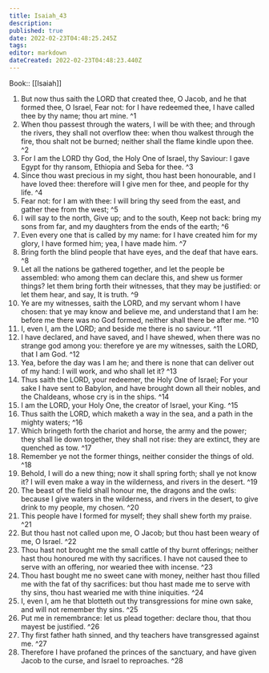 ```yaml
---
title: Isaiah_43
description: 
published: true
date: 2022-02-23T04:48:25.245Z
tags: 
editor: markdown
dateCreated: 2022-02-23T04:48:23.440Z
---
```


 Book:: [[Isaiah]]
 1. But now thus saith the LORD that created thee, O Jacob, and he that formed thee, O Israel, Fear not: for I have redeemed thee, I have called thee by thy name; thou art mine. ^1
 2. When thou passest through the waters, I will be with thee; and through the rivers, they shall not overflow thee: when thou walkest through the fire, thou shalt not be burned; neither shall the flame kindle upon thee. ^2
 3. For I am the LORD thy God, the Holy One of Israel, thy Saviour: I gave Egypt for thy ransom, Ethiopia and Seba for thee. ^3
 4. Since thou wast precious in my sight, thou hast been honourable, and I have loved thee: therefore will I give men for thee, and people for thy life. ^4
 5. Fear not: for I am with thee: I will bring thy seed from the east, and gather thee from the west; ^5
 6. I will say to the north, Give up; and to the south, Keep not back: bring my sons from far, and my daughters from the ends of the earth; ^6
 7. Even every one that is called by my name: for I have created him for my glory, I have formed him; yea, I have made him. ^7
 8. Bring forth the blind people that have eyes, and the deaf that have ears. ^8
 9. Let all the nations be gathered together, and let the people be assembled: who among them can declare this, and shew us former things? let them bring forth their witnesses, that they may be justified: or let them hear, and say, It is truth. ^9
 10. Ye are my witnesses, saith the LORD, and my servant whom I have chosen: that ye may know and believe me, and understand that I am he: before me there was no God formed, neither shall there be after me. ^10
 11. I, even I, am the LORD; and beside me there is no saviour. ^11
 12. I have declared, and have saved, and I have shewed, when there was no strange god among you: therefore ye are my witnesses, saith the LORD, that I am God. ^12
 13. Yea, before the day was I am he; and there is none that can deliver out of my hand: I will work, and who shall let it? ^13
 14. Thus saith the LORD, your redeemer, the Holy One of Israel; For your sake I have sent to Babylon, and have brought down all their nobles, and the Chaldeans, whose cry is in the ships. ^14
 15. I am the LORD, your Holy One, the creator of Israel, your King. ^15
 16. Thus saith the LORD, which maketh a way in the sea, and a path in the mighty waters; ^16
 17. Which bringeth forth the chariot and horse, the army and the power; they shall lie down together, they shall not rise: they are extinct, they are quenched as tow. ^17
 18. Remember ye not the former things, neither consider the things of old. ^18
 19. Behold, I will do a new thing; now it shall spring forth; shall ye not know it? I will even make a way in the wilderness, and rivers in the desert. ^19
 20. The beast of the field shall honour me, the dragons and the owls: because I give waters in the wilderness, and rivers in the desert, to give drink to my people, my chosen. ^20
 21. This people have I formed for myself; they shall shew forth my praise. ^21
 22. But thou hast not called upon me, O Jacob; but thou hast been weary of me, O Israel. ^22
 23. Thou hast not brought me the small cattle of thy burnt offerings; neither hast thou honoured me with thy sacrifices. I have not caused thee to serve with an offering, nor wearied thee with incense. ^23
 24. Thou hast bought me no sweet cane with money, neither hast thou filled me with the fat of thy sacrifices: but thou hast made me to serve with thy sins, thou hast wearied me with thine iniquities. ^24
 25. I, even I, am he that blotteth out thy transgressions for mine own sake, and will not remember thy sins. ^25
 26. Put me in remembrance: let us plead together: declare thou, that thou mayest be justified. ^26
 27. Thy first father hath sinned, and thy teachers have transgressed against me. ^27
 28. Therefore I have profaned the princes of the sanctuary, and have given Jacob to the curse, and Israel to reproaches. ^28
